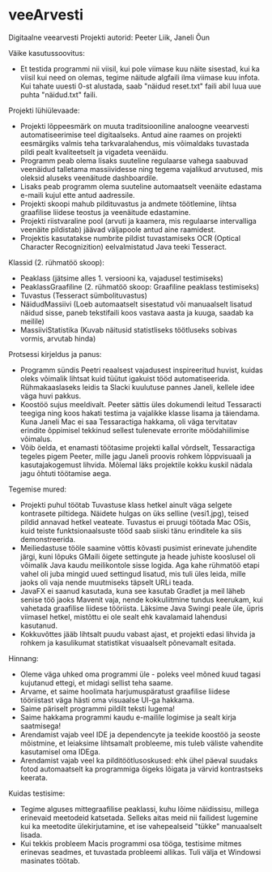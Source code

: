 # veeArvesti
Digitaalne veearvesti
Projekti autorid: Peeter Liik, Janeli Õun



Väike kasutussoovitus:
* Et testida programmi nii viisil, kui pole viimase kuu näite sisestad, kui ka viisil kui need on olemas, tegime näitude algfaili ilma viimase kuu infota. Kui tahate uuesti 0-st alustada, saab "näidud reset.txt" faili abil luua uue puhta "näidud.txt" faili.



Projekti lühiülevaade:
* Projekti lõppeesmärk on muuta traditsiooniline analoogne veearvesti automatiseerimise teel digitaalseks. Antud aine raames on projekti eesmärgiks valmis teha tarkvaralahendus, mis võimaldaks tuvastada pildi pealt kvaliteetselt ja vigadeta veenäidu. 
* Programm peab olema lisaks suuteline regulaarse vahega saabuvad veenäidud talletama massiividesse ning
tegema vajalikud arvutused, mis oleksid aluseks veenäitude dashboardile. 
* Lisaks peab programm olema suuteline automaatselt veenäite edastama e-maili kujul ette antud aadressile.
* Projekti skoopi mahub pildituvastus ja andmete töötlemine, lihtsa graafilise liidese teostus ja veenäitude edastamine. 
* Projekti riistvaraline pool (arvuti ja kaamera, mis regulaarse intervalliga veenäite pildistab) jäävad väljapoole antud aine raamidest.
* Projektis kasutatakse numbrite pildist tuvastamiseks OCR (Optical Character Recognizition) eelvalmistatud Java teeki Tesseract.



Klassid (2. rühmatöö skoop):
* Peaklass (jätsime alles 1. versiooni ka, vajadusel testimiseks)
* PeaklassGraafiline (2. rühmatöö skoop: Graafiline peaklass testimiseks)
* Tuvastus (Tesseract sümbolituvastus)
* NäidudMassiivi (Loeb automaatselt sisestatud või manuaalselt lisatud näidud sisse, paneb tekstifaili koos vastava aasta ja kuuga, saadab ka meilile)
* MassiiviStatistika (Kuvab näitusid statistliseks töötluseks sobivas vormis, arvutab hinda)



Protsessi kirjeldus ja panus:
* Programm sündis Peetri reaalsest vajadusest inspireeritud huvist, kuidas oleks võimalik lihtsat kuid tüütut igakuist tööd automatiseerida. Rühmakaaslaseks leidis ta Slacki kuulutuse pannes Janeli, kellele idee väga huvi pakkus.
* Koostöö sujus meeldivalt. Peeter sättis üles dokumendi leitud Tessaracti teegiga ning koos hakati testima ja vajalikke klasse lisama ja täiendama. Kuna Janeli Mac ei saa Tessaractiga hakkama, oli väga tervitatav erindite õppimisel tekkinud sellest tulenevate errorite möödahiilimise võimalus. 
* Võib öelda, et enamasti töötasime projekti kallal võrdselt, Tessaractiga tegeles pigem Peeter, mille jagu Janeli proovis rohkem lõppvisuaali ja kasutajakogemust lihvida. Mõlemal läks projektile kokku kuskil nädala jagu õhtuti töötamise aega.



Tegemise mured:
* Projekti puhul töötab Tuvastuse klass hetkel ainult väga selgete kontrasete piltidega. Näidete hulgas on üks selline (vesi1.jpg), teised pildid annavad hetkel veateate. Tuvastus ei pruugi töötada Mac OSis, kuid teiste funktsionaalsuste tööd saab siiski tänu erinditele ka siis demonstreerida.
* Meiliedastuse tööle saamine võttis kõvasti pusimist erinevate juhendite järgi, kuni lõpuks GMaili õigete settingute ja heade juhiste kooslusel oli võimalik Java kaudu meilikontole sisse logida. Aga kahe rühmatöö etapi vahel oli juba mingid uued settingud lisatud, mis tuli üles leida, mille jaoks oli vaja nende muutmiseks täpselt URLi teada.
* JavaFX ei saanud kasutada, kuna see kasutab Gradlet ja meil läheb senise töö jaoks Mavenit vaja, nende kokkuliitmine tundus keerukam, kui vahetada graafilise liidese tööriista. Läksime Java Swingi peale üle, üpris viimasel hetkel, mistõttu ei ole sealt ehk kavalamaid lahendusi kasutanud.
* Kokkuvõttes jääb lihtsalt puudu vabast ajast, et projekti edasi lihvida ja rohkem ja kasulikumat statistikat visuaalselt põnevamalt esitada.



Hinnang:
* Oleme väga uhked oma programmi üle - poleks veel mõned kuud tagasi kujutanud ettegi, et midagi sellist teha saame.
* Arvame, et saime hoolimata harjumuspäratust graafilise liidese tööriistast väga hästi oma visuaalse UI-ga hakkama.
* Saime päriselt programmi pildilt teksti lugema!
* Saime hakkama programmi kaudu e-mailile logimise ja sealt kirja saatmisega!
* Arendamist vajab veel IDE ja dependencyte ja teekide koostöö ja seoste mõistmine, et leiaksime lihtsamalt probleeme, mis tuleb väliste vahendite kasutamisel oma IDEga.
* Arendamist vajab veel ka pilditöötlusoskused: ehk ühel päeval suudaks fotod automaatselt ka programmiga õigeks lõigata ja värvid kontrastseks keerata.



Kuidas testisime:
* Tegime alguses mittegraafilise peaklassi, kuhu lõime näidissisu, millega erinevaid meetodeid katsetada. Selleks aitas meid nii failidest lugemine kui ka meetodite ülekirjutamine, et ise vahepealseid "tükke" manuaalselt lisada.
* Kui tekkis probleem Macis programmi osa tööga, testisime mitmes erinevas seadmes, et tuvastada probleemi allikas. Tuli välja et Windowsi masinates töötab.

